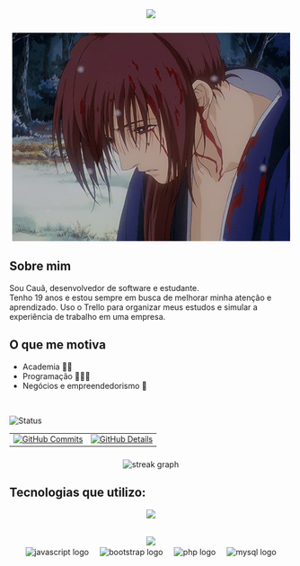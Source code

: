 <div align="center">
  <img height="200" src="https://th.bing.com/th/id/R.1436be0ac9d04fca9fccc4a5373f5d8f?rik=X%2bl%2bVf0dqYhDOw&riu=http%3a%2f%2f1.bp.blogspot.com%2f-RUacFE3owfo%2fUcumlV4-goI%2fAAAAAAAAAjY%2fhfGwNTPVcr0%2fs1600%2fsasuke%2bAmaterasu.gif&ehk=6o0hJz6%2bMbcHK6HOHINuKVKLMyr%2bt6J8uhY09zXB1Vg%3d&risl=&pid=ImgRaw&r=0"  />
</div>

###

<p align="center"> 
  <img src="https://github.com/Ninzinhu/Ninzinhu/blob/main/kenshinhimura.gif">
</p>

## Sobre mim
Sou Cauã, desenvolvedor de software e estudante. <br />
Tenho 19 anos e estou sempre em busca de melhorar minha atenção e aprendizado. Uso o Trello para organizar meus estudos e simular a experiência de trabalho em uma empresa.
<br />

## O que me motiva
- Academia 🏋🏻
- Programação 👨🏻‍💻
- Negócios e empreendedorismo 💸
<br />

![Status](./profile-3d-contrib/profile-night-rainbow.svg)

<div style="text-align: center;">

<table align="center">
  <tr>
    <td align="center">
      <a href="https://github.com/vn7n24fzkq/github-profile-summary-cards">
        <img src="http://github-profile-summary-cards.vercel.app/api/cards/productive-time?username=Ninzinhu&theme=dracula&utcOffset=-3" alt="GitHub Commits"/>
      </a>
    </td>
    <td align="center">
      <a href="https://github.com/vn7n24fzkq/github-profile-summary-cards">
        <img src="http://github-profile-summary-cards.vercel.app/api/cards/profile-details?username=Ninzinhu&theme=dracula" alt="GitHub Details"/>
      </a>
    </td>
  </tr>
</table>

</div>

###

<div align="center">
  <img src="https://streak-stats.demolab.com?user=ninzinhu&locale=en&mode=daily&theme=dracula&hide_border=false&border_radius=5&order=3" height="220" alt="streak graph"  />
</div>

## Tecnologias que utilizo:
<div align="center">
<a href="https://skillicons.dev">
  <img src="https://skillicons.dev/icons?i=git,java,php,go,kotlin,react,nodejs,express,vue,docker,linux,postman,mongodb,postgres,swift" />
</a>
  <br />
</div>

##
<div align="center">
  <img src="https://github-profile-trophy.vercel.app/?username=Ninzinhu&row=1&column=6&theme=dracula&margin-w=15&margin-h=15"/>
</div>


<div align="center">
  <img src="https://cdn.jsdelivr.net/gh/devicons/devicon/icons/javascript/javascript-original.svg" height="40" alt="javascript logo"  />
  <img width="12" />
  <img src="https://cdn.jsdelivr.net/gh/devicons/devicon/icons/bootstrap/bootstrap-original.svg" height="40" alt="bootstrap logo"  />
  <img width="12" />
  <img src="https://cdn.jsdelivr.net/gh/devicons/devicon/icons/php/php-original.svg" height="40" alt="php logo"  />
  <img width="12" />
  <img src="https://cdn.jsdelivr.net/gh/devicons/devicon/icons/mysql/mysql-original.svg" height="40" alt="mysql logo"  />
</div>

###

###
